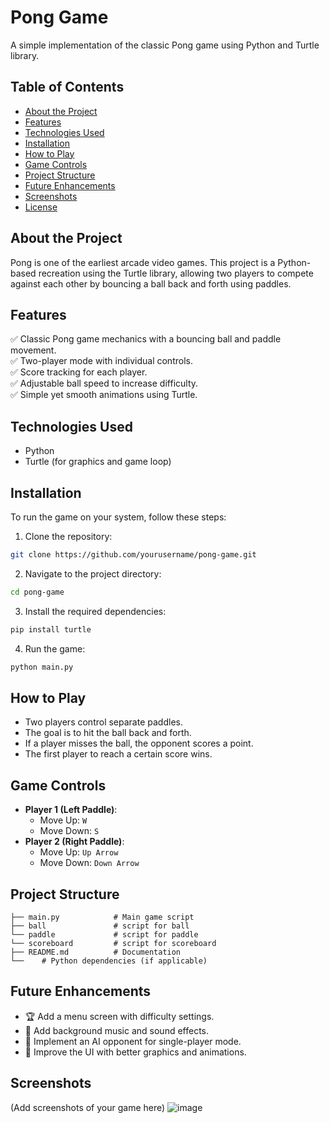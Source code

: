 # Pong Game

A simple implementation of the classic Pong game using Python and Turtle library.

## Table of Contents
- [About the Project](#about-the-project)
- [Features](#features)
- [Technologies Used](#technologies-used)
- [Installation](#installation)
- [How to Play](#how-to-play)
- [Game Controls](#game-controls)
- [Project Structure](#project-structure)
- [Future Enhancements](#future-enhancements)
- [Screenshots](#screenshots)
- [License](#license)

## About the Project
Pong is one of the earliest arcade video games. This project is a Python-based recreation using the Turtle library, allowing two players to compete against each other by bouncing a ball back and forth using paddles.

## Features
✅ Classic Pong game mechanics with a bouncing ball and paddle movement.  
✅ Two-player mode with individual controls.  
✅ Score tracking for each player.  
✅ Adjustable ball speed to increase difficulty.  
✅ Simple yet smooth animations using Turtle.

## Technologies Used
- Python
- Turtle (for graphics and game loop)

## Installation
To run the game on your system, follow these steps:

1. Clone the repository:
```sh
git clone https://github.com/yourusername/pong-game.git
```

2. Navigate to the project directory:
```sh
cd pong-game
```

3. Install the required dependencies:
```sh
pip install turtle
```

4. Run the game:
```sh
python main.py
```

## How to Play
- Two players control separate paddles.
- The goal is to hit the ball back and forth.
- If a player misses the ball, the opponent scores a point.
- The first player to reach a certain score wins.

## Game Controls
- **Player 1 (Left Paddle)**:
  - Move Up: `W`
  - Move Down: `S`
- **Player 2 (Right Paddle)**:
  - Move Up: `Up Arrow`
  - Move Down: `Down Arrow`

## Project Structure
```
├── main.py            # Main game script
├── ball               # script for ball
└── paddle             # script for paddle
└── scoreboard         # script for scoreboard
├── README.md          # Documentation
└──    # Python dependencies (if applicable)
```

## Future Enhancements
- 🏆 Add a menu screen with difficulty settings.
- 🎵 Add background music and sound effects.
- 🔄 Implement an AI opponent for single-player mode.
- 🎨 Improve the UI with better graphics and animations.

## Screenshots
(Add screenshots of your game here)
![image](https://github.com/user-attachments/assets/e2425ebf-c6f9-4ac1-949c-75042dfe7775)

